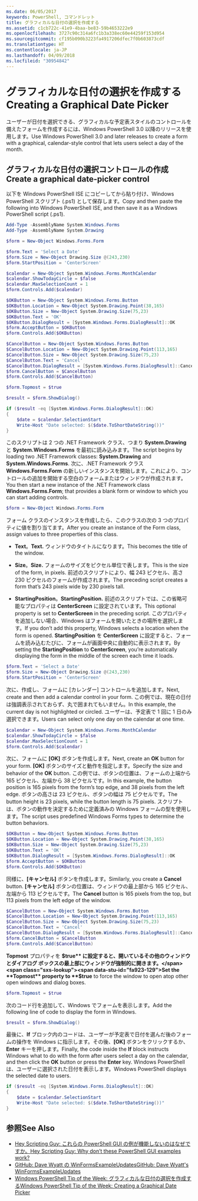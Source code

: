 ```yaml
---
ms.date: 06/05/2017
keywords: PowerShell, コマンドレット
title: グラフィカルな日付の選択を作成する
ms.assetid: c1cb722c-41e9-4baa-be83-59b4653222e9
ms.openlocfilehash: 3727c90c314a6fc1b3a338ec60e44259f153d954
ms.sourcegitcommit: cf195b090b3223fa4917206dfec7f0b603873cdf
ms.translationtype: HT
ms.contentlocale: ja-JP
ms.lasthandoff: 04/09/2018
ms.locfileid: "30954842"
---
```

# <a name="creating-a-graphical-date-picker"></a><span data-ttu-id="fa923-103">グラフィカルな日付の選択を作成する</span><span class="sxs-lookup"><span data-stu-id="fa923-103">Creating a Graphical Date Picker</span></span>

<span data-ttu-id="fa923-104">ユーザーが日付を選択できる、グラフィカルな予定表スタイルのコントロールを備えたフォームを作成するには、Windows PowerShell 3.0 以降のリリースを使用します。</span><span class="sxs-lookup"><span data-stu-id="fa923-104">Use Windows PowerShell 3.0 and later releases to create a form with a graphical, calendar-style control that lets users select a day of the month.</span></span>

## <a name="create-a-graphical-date-picker-control"></a><span data-ttu-id="fa923-105">グラフィカルな日付の選択コントロールの作成</span><span class="sxs-lookup"><span data-stu-id="fa923-105">Create a graphical date-picker control</span></span>

<span data-ttu-id="fa923-106">以下を Windows PowerShell ISE にコピーしてから貼り付け、Windows PowerShell スクリプト (.ps1) として保存します。</span><span class="sxs-lookup"><span data-stu-id="fa923-106">Copy and then paste the following into Windows PowerShell ISE, and then save it as a Windows PowerShell script (.ps1).</span></span>

```powershell
Add-Type -AssemblyName System.Windows.Forms
Add-Type -AssemblyName System.Drawing

$form = New-Object Windows.Forms.Form

$form.Text = 'Select a Date'
$form.Size = New-Object Drawing.Size @(243,230)
$form.StartPosition = 'CenterScreen'

$calendar = New-Object System.Windows.Forms.MonthCalendar
$calendar.ShowTodayCircle = $false
$calendar.MaxSelectionCount = 1
$form.Controls.Add($calendar)

$OKButton = New-Object System.Windows.Forms.Button
$OKButton.Location = New-Object System.Drawing.Point(38,165)
$OKButton.Size = New-Object System.Drawing.Size(75,23)
$OKButton.Text = 'OK'
$OKButton.DialogResult = [System.Windows.Forms.DialogResult]::OK
$form.AcceptButton = $OKButton
$form.Controls.Add($OKButton)

$CancelButton = New-Object System.Windows.Forms.Button
$CancelButton.Location = New-Object System.Drawing.Point(113,165)
$CancelButton.Size = New-Object System.Drawing.Size(75,23)
$CancelButton.Text = 'Cancel'
$CancelButton.DialogResult = [System.Windows.Forms.DialogResult]::Cancel
$form.CancelButton = $CancelButton
$form.Controls.Add($CancelButton)

$form.Topmost = $true

$result = $form.ShowDialog()

if ($result -eq [System.Windows.Forms.DialogResult]::OK)
{
    $date = $calendar.SelectionStart
    Write-Host "Date selected: $($date.ToShortDateString())"
}
```

<span data-ttu-id="fa923-107">このスクリプトは 2 つの .NET Framework クラス、つまり **System.Drawing** と **System.Windows.Forms** を最初に読み込みます。</span><span class="sxs-lookup"><span data-stu-id="fa923-107">The script begins by loading two .NET Framework classes: **System.Drawing** and **System.Windows.Forms**.</span></span> <span data-ttu-id="fa923-108">次に、.NET Framework クラス **Windows.Forms.Form** の新しいインスタンスを開始します。これにより、コントロールの追加を開始する空白のフォームまたはウィンドウが作成されます。</span><span class="sxs-lookup"><span data-stu-id="fa923-108">You then start a new instance of the .NET Framework class **Windows.Forms.Form**; that provides a blank form or window to which you can start adding controls.</span></span>

```powershell
$form = New-Object Windows.Forms.Form
```

<span data-ttu-id="fa923-109">フォーム クラスのインスタンスを作成したら、このクラスの次の 3 つのプロパティに値を割り当てます。</span><span class="sxs-lookup"><span data-stu-id="fa923-109">After you create an instance of the Form class, assign values to three properties of this class.</span></span>

- <span data-ttu-id="fa923-110">**Text**。</span><span class="sxs-lookup"><span data-stu-id="fa923-110">**Text.**</span></span> <span data-ttu-id="fa923-111">ウィンドウのタイトルになります。</span><span class="sxs-lookup"><span data-stu-id="fa923-111">This becomes the title of the window.</span></span>

- <span data-ttu-id="fa923-112">**Size**。</span><span class="sxs-lookup"><span data-stu-id="fa923-112">**Size.**</span></span> <span data-ttu-id="fa923-113">フォームのサイズをピクセル単位で表します。</span><span class="sxs-lookup"><span data-stu-id="fa923-113">This is the size of the form, in pixels.</span></span> <span data-ttu-id="fa923-114">前述のスクリプトにより、幅 243 ピクセル、高さ 230 ピクセルのフォームが作成されます。</span><span class="sxs-lookup"><span data-stu-id="fa923-114">The preceding script creates a form that’s 243 pixels wide by 230 pixels tall.</span></span>

- <span data-ttu-id="fa923-115">**StartingPosition**。</span><span class="sxs-lookup"><span data-stu-id="fa923-115">**StartingPosition.**</span></span> <span data-ttu-id="fa923-116">前述のスクリプトでは、この省略可能なプロパティは **CenterScreen** に設定されています。</span><span class="sxs-lookup"><span data-stu-id="fa923-116">This optional property is set to **CenterScreen** in the preceding script.</span></span> <span data-ttu-id="fa923-117">このプロパティを追加しない場合、Windows はフォームを開いたときの場所を選択します。</span><span class="sxs-lookup"><span data-stu-id="fa923-117">If you don’t add this property, Windows selects a location when the form is opened.</span></span> <span data-ttu-id="fa923-118">**StartingPosition** を **CenterScreen** に設定すると、フォームを読み込むたびに、フォームが画面中央に自動的に表示されます。</span><span class="sxs-lookup"><span data-stu-id="fa923-118">By setting the **StartingPosition** to **CenterScreen**, you’re automatically displaying the form in the middle of the screen each time it loads.</span></span>

```powershell
$form.Text = 'Select a Date'
$form.Size = New-Object Drawing.Size @(243,230)
$form.StartPosition = 'CenterScreen'
```

<span data-ttu-id="fa923-119">次に、作成し、フォームに [カレンダー] コントロールを追加します。</span><span class="sxs-lookup"><span data-stu-id="fa923-119">Next, create and then add a calendar control in your form.</span></span> <span data-ttu-id="fa923-120">この例では、現在の日付は強調表示されておらず、丸で囲まれてもいません。</span><span class="sxs-lookup"><span data-stu-id="fa923-120">In this example, the current day is not highlighted or circled.</span></span> <span data-ttu-id="fa923-121">ユーザーは、予定表で 1 回に 1 日のみ選択できます。</span><span class="sxs-lookup"><span data-stu-id="fa923-121">Users can select only one day on the calendar at one time.</span></span>

```powershell
$calendar = New-Object System.Windows.Forms.MonthCalendar
$calendar.ShowTodayCircle = $false
$calendar.MaxSelectionCount = 1
$form.Controls.Add($calendar)
```

<span data-ttu-id="fa923-122">次に、フォームに **[OK]** ボタンを作成します。</span><span class="sxs-lookup"><span data-stu-id="fa923-122">Next, create an **OK** button for your form.</span></span> <span data-ttu-id="fa923-123">**[OK]** ボタンのサイズと動作を指定します。</span><span class="sxs-lookup"><span data-stu-id="fa923-123">Specify the size and behavior of the **OK** button.</span></span> <span data-ttu-id="fa923-124">この例では、ボタンの位置は、フォームの上端から 165 ピクセル、左端から 38 ピクセルです。</span><span class="sxs-lookup"><span data-stu-id="fa923-124">In this example, the button position is 165 pixels from the form’s top edge, and 38 pixels from the left edge.</span></span> <span data-ttu-id="fa923-125">ボタンの高さは 23 ピクセル、ボタンの幅は 75 ピクセルです。</span><span class="sxs-lookup"><span data-stu-id="fa923-125">The button height is 23 pixels, while the button length is 75 pixels.</span></span> <span data-ttu-id="fa923-126">スクリプトは、ボタンの動作を決定するために定義済みの Windows フォームの型を使用します。</span><span class="sxs-lookup"><span data-stu-id="fa923-126">The script uses predefined Windows Forms types to determine the button behaviors.</span></span>

```powershell
$OKButton = New-Object System.Windows.Forms.Button
$OKButton.Location = New-Object System.Drawing.Point(38,165)
$OKButton.Size = New-Object System.Drawing.Size(75,23)
$OKButton.Text = 'OK'
$OKButton.DialogResult = [System.Windows.Forms.DialogResult]::OK
$form.AcceptButton = $OKButton
$form.Controls.Add($OKButton)
```

<span data-ttu-id="fa923-127">同様に、**[キャンセル]** ボタンを作成します。</span><span class="sxs-lookup"><span data-stu-id="fa923-127">Similarly, you create a **Cancel** button.</span></span> <span data-ttu-id="fa923-128">**[キャンセル]** ボタンの位置は、ウィンドウの最上部から 165 ピクセル、左端から 113 ピクセルです。</span><span class="sxs-lookup"><span data-stu-id="fa923-128">The **Cancel** button is 165 pixels from the top, but 113 pixels from the left edge of the window.</span></span>

```powershell
$CancelButton = New-Object System.Windows.Forms.Button
$CancelButton.Location = New-Object System.Drawing.Point(113,165)
$CancelButton.Size = New-Object System.Drawing.Size(75,23)
$CancelButton.Text = 'Cancel'
$CancelButton.DialogResult = [System.Windows.Forms.DialogResult]::Cancel
$form.CancelButton = $CancelButton
$form.Controls.Add($CancelButton)
```

<span data-ttu-id="fa923-129">**Topmost** プロパティを **$true** に設定すると、開いているその他のウィンドウとダイアログ ボックスの最上部にウィンドウが強制的に開きます。</span><span class="sxs-lookup"><span data-stu-id="fa923-129">Set the **Topmost** property to **$true** to force the window to open atop other open windows and dialog boxes.</span></span>

```powershell
$form.Topmost = $true
```

<span data-ttu-id="fa923-130">次のコード行を追加して、Windows でフォームを表示します。</span><span class="sxs-lookup"><span data-stu-id="fa923-130">Add the following line of code to display the form in Windows.</span></span>

```powershell
$result = $form.ShowDialog()
```

<span data-ttu-id="fa923-131">最後に、**If** ブロック内のコードは、ユーザーが予定表で日付を選んだ後のフォームの操作を Windows に指示します。その後、**[OK]** ボタンをクリックするか、**Enter** キーを押します。</span><span class="sxs-lookup"><span data-stu-id="fa923-131">Finally, the code inside the **If** block instructs Windows what to do with the form after users select a day on the calendar, and then click the **OK** button or press the **Enter** key.</span></span> <span data-ttu-id="fa923-132">Windows PowerShell は、ユーザーに選択された日付を表示します。</span><span class="sxs-lookup"><span data-stu-id="fa923-132">Windows PowerShell displays the selected date to users.</span></span>

```powershell
if ($result -eq [System.Windows.Forms.DialogResult]::OK)
{
    $date = $calendar.SelectionStart
    Write-Host "Date selected: $($date.ToShortDateString())"
}
```

## <a name="see-also"></a><span data-ttu-id="fa923-133">参照</span><span class="sxs-lookup"><span data-stu-id="fa923-133">See Also</span></span>

- [<span data-ttu-id="fa923-134">Hey Scripting Guy: これらの PowerShell GUI の例が機能しないのはなぜですか。</span><span class="sxs-lookup"><span data-stu-id="fa923-134">Hey Scripting Guy:  Why don’t these PowerShell GUI examples work?</span></span>](http://go.microsoft.com/fwlink/?LinkId=506644)
- [<span data-ttu-id="fa923-135">GitHub: Dave Wyatt の WinFormsExampleUpdates</span><span class="sxs-lookup"><span data-stu-id="fa923-135">GitHub: Dave Wyatt's WinFormsExampleUpdates</span></span>](https://github.com/dlwyatt/WinFormsExampleUpdates)
- [<span data-ttu-id="fa923-136">Windows PowerShell Tip of the Week: グラフィカルな日付の選択を作成する</span><span class="sxs-lookup"><span data-stu-id="fa923-136">Windows PowerShell Tip of the Week:  Creating a Graphical Date Picker</span></span>](http://technet.microsoft.com/library/ff730942.aspx)